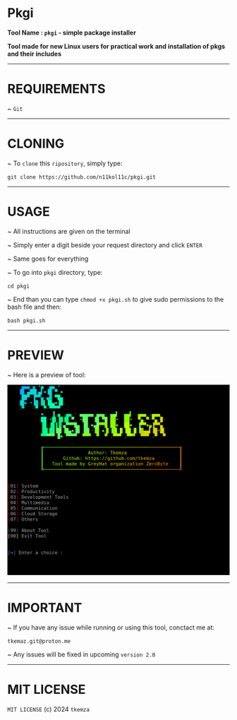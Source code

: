 # Pkgi

**Tool Name  :   `pkgi` - simple package installer**

**Tool made for new Linux users for practical work and installation of pkgs and their includes**

-----
# REQUIREMENTS

~ `Git`

-----
# CLONING

~ To `clone` this `ripository`, simply type:

    git clone https://github.com/n11kol11c/pkgi.git

-----
# USAGE

~ All instructions are given on the terminal

~ Simply enter a digit beside your request directory and click `ENTER` 

~ Same goes for everything

~ To go into `pkgi` directory, type:

    cd pkgi

~ End than you can type `chmod +x pkgi.sh` to give sudo permissions to the bash file and then:

    bash pkgi.sh

-----
# PREVIEW

~ Here is a preview of tool:

![pkgi](pkgi.png)

-----
# IMPORTANT

~ If you have any issue while running or using this tool, conctact me at:

    tkemaz.git@proton.me

~ Any issues will be fixed in upcoming `version 2.0`

-----
# MIT LICENSE

`MIT LICENSE` (c) 2024 `tkemza`

